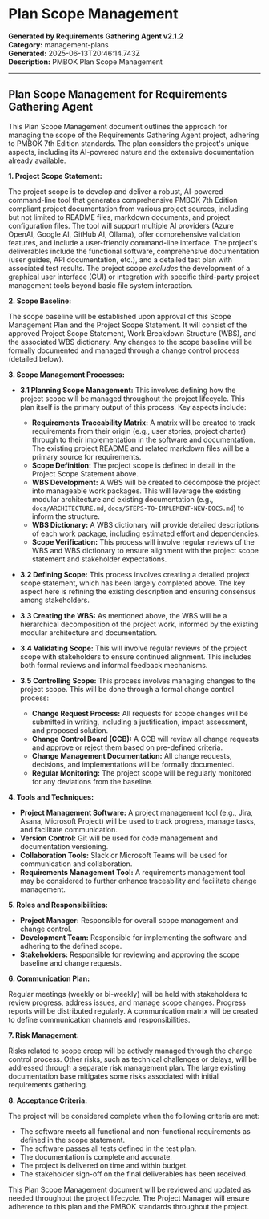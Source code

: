 # Plan Scope Management

**Generated by Requirements Gathering Agent v2.1.2**  
**Category:** management-plans  
**Generated:** 2025-06-13T20:46:14.743Z  
**Description:** PMBOK Plan Scope Management

---

## Plan Scope Management for Requirements Gathering Agent

This Plan Scope Management document outlines the approach for managing the scope of the Requirements Gathering Agent project, adhering to PMBOK 7th Edition standards.  The plan considers the project's unique aspects, including its AI-powered nature and the extensive documentation already available.

**1. Project Scope Statement:**

The project scope is to develop and deliver a robust, AI-powered command-line tool that generates comprehensive PMBOK 7th Edition compliant project documentation from various project sources, including but not limited to README files, markdown documents, and project configuration files. The tool will support multiple AI providers (Azure OpenAI, Google AI, GitHub AI, Ollama), offer comprehensive validation features, and include a user-friendly command-line interface.  The project's deliverables include the functional software, comprehensive documentation (user guides, API documentation, etc.), and a detailed test plan with associated test results.  The project scope *excludes* the development of a graphical user interface (GUI) or integration with specific third-party project management tools beyond basic file system interaction.

**2. Scope Baseline:**

The scope baseline will be established upon approval of this Scope Management Plan and the Project Scope Statement.  It will consist of the approved Project Scope Statement, Work Breakdown Structure (WBS), and the associated WBS dictionary.  Any changes to the scope baseline will be formally documented and managed through a change control process (detailed below).

**3. Scope Management Processes:**

* **3.1 Planning Scope Management:** This involves defining how the project scope will be managed throughout the project lifecycle.  This plan itself is the primary output of this process.  Key aspects include:
    * **Requirements Traceability Matrix:**  A matrix will be created to track requirements from their origin (e.g., user stories, project charter) through to their implementation in the software and documentation.  The existing project README and related markdown files will be a primary source for requirements.
    * **Scope Definition:** The project scope is defined in detail in the Project Scope Statement above.
    * **WBS Development:** A WBS will be created to decompose the project into manageable work packages. This will leverage the existing modular architecture and existing documentation (e.g.,  `docs/ARCHITECTURE.md`,  `docs/STEPS-TO-IMPLEMENT-NEW-DOCS.md`) to inform the structure.
    * **WBS Dictionary:** A WBS dictionary will provide detailed descriptions of each work package, including estimated effort and dependencies.
    * **Scope Verification:**  This process will involve regular reviews of the WBS and WBS dictionary to ensure alignment with the project scope statement and stakeholder expectations.

* **3.2 Defining Scope:** This process involves creating a detailed project scope statement, which has been largely completed above.  The key aspect here is refining the existing description and ensuring consensus among stakeholders.

* **3.3 Creating the WBS:**  As mentioned above, the WBS will be a hierarchical decomposition of the project work, informed by the existing modular architecture and documentation.

* **3.4 Validating Scope:** This will involve regular reviews of the project scope with stakeholders to ensure continued alignment. This includes both formal reviews and informal feedback mechanisms.

* **3.5 Controlling Scope:** This process involves managing changes to the project scope.  This will be done through a formal change control process:
    * **Change Request Process:** All requests for scope changes will be submitted in writing, including a justification, impact assessment, and proposed solution.
    * **Change Control Board (CCB):** A CCB will review all change requests and approve or reject them based on pre-defined criteria.
    * **Change Management Documentation:** All change requests, decisions, and implementations will be formally documented.
    * **Regular Monitoring:** The project scope will be regularly monitored for any deviations from the baseline.

**4. Tools and Techniques:**

* **Project Management Software:** A project management tool (e.g., Jira, Asana, Microsoft Project) will be used to track progress, manage tasks, and facilitate communication.
* **Version Control:** Git will be used for code management and documentation versioning.
* **Collaboration Tools:**  Slack or Microsoft Teams will be used for communication and collaboration.
* **Requirements Management Tool:** A requirements management tool may be considered to further enhance traceability and facilitate change management.

**5. Roles and Responsibilities:**

* **Project Manager:** Responsible for overall scope management and change control.
* **Development Team:** Responsible for implementing the software and adhering to the defined scope.
* **Stakeholders:** Responsible for reviewing and approving the scope baseline and change requests.

**6. Communication Plan:**

Regular meetings (weekly or bi-weekly) will be held with stakeholders to review progress, address issues, and manage scope changes.  Progress reports will be distributed regularly.  A communication matrix will be created to define communication channels and responsibilities.

**7. Risk Management:**

Risks related to scope creep will be actively managed through the change control process.  Other risks, such as technical challenges or delays, will be addressed through a separate risk management plan.  The large existing documentation base mitigates some risks associated with initial requirements gathering.

**8.  Acceptance Criteria:**

The project will be considered complete when the following criteria are met:

* The software meets all functional and non-functional requirements as defined in the scope statement.
* The software passes all tests defined in the test plan.
* The documentation is complete and accurate.
* The project is delivered on time and within budget.
* The stakeholder sign-off on the final deliverables has been received.


This Plan Scope Management document will be reviewed and updated as needed throughout the project lifecycle.  The Project Manager will ensure adherence to this plan and the PMBOK standards throughout the project.
